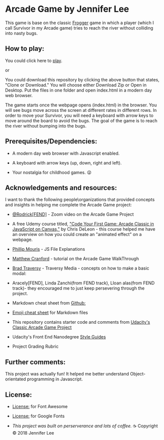 # Arcade Game by Jennifer Lee 

This game is base on the classic [Frogger](https://en.wikipedia.org/wiki/Frogger) game in which a player (which I call Survivor in my Arcade game) tries to reach the river without colliding into nasty bugs.  



## How to play:
You could click here to [play](https://jenlee-tech.github.io/Arcade-Project).  

or 

You could download this repository by clicking the above button that states, "Clone or Download."  You will choose either Download Zip or Open in Desktop.  Put the files in one folder and open index.html in a modern day web browser. 

The game starts once the webpage opens (index.html) in the browser.  You will see bugs move across the screen at different rates in different rows. In order to move your Survivor, you will need a keyboard with arrow keys to move around the board to avoid the bugs.  The goal of the game is to reach the river without bumping into the bugs.


## Prerequisites/Dependencies:
* A modern day web browser with Javascript enabled.

* A keyboard with arrow keys (up, down, right and left).

* Your nostalgia for childhood games.  :stuck_out_tongue_winking_eye:




## Acknowledgements and resources:
I want to thank the following people\organizations that provided concepts and insights in helping me complete the Arcade Game project:

* [@Rodrick[FEND]](https://zoom.us/recording/play/aulotDlzKFegQFIJTaTzKgWvNkVsYtlwO454vL1UPE1Cm6lOUBQCtfVurPOIAGAS?startTime=1529542978000) - Zoom video on the Arcade Game Project

* A free Udemy course titled, ["Code Your First Game: Arcade Classic in JavaScript on Canvas,"](https://www.udemy.com/code-your-first-game/) by Chris DeLeon - this course helped me have an overview on how you could create an "animated effect" on a webpage.

* [Phillip Mouris](https://www.youtube.com/watch?v=kD2-GOZLW88&index=2&list=PLdUdGSe4kmWbEQDQ2g8A0zPx1EM9DJZpp) - JS File Explanations

* [Matthew Cranford](https://matthewcranford.com/arcade-game-walkthrough-part-1-starter-code-breakdown/) - tutorial on the Arcade Game WalkThrough

* [Brad Traversy](https://www.youtube.com/watch?v=6ophW7Ask_0&t=1191s) - Traversy Media - concepts on how to make a basic modal:

* Aracely[FEND], Linda Zanchi(from FEND track), Lloan alas(from FEND track)- they encouraged me to just keep persevering through the project.

* Markdown cheat sheet from [Github:](https://guides.github.com/pdfs/markdown-cheatsheet-online.pdf)

* [Emoji cheat sheet](https://www.webpagefx.com/tools/emoji-cheat-sheet/) for Markdown files

* This repository contains starter code and comments from [Udacity's Classic Arcade Game Project](https://github.com/udacity/frontend-nanodegree-arcade-game)

* Udacity's Front End Nanodegree [Style Guides](https://github.com/udacity/frontend-nanodegree-styleguide)

* Project Grading Rubric


## Further comments:
This project was actually fun!  It helped me better understand Object-orientated programming in Javascript.  


## License:
* [License:](https://fontawesome.com/license) for Font Awesome

* [License:](https://fonts.google.com/attribution) for Google Fonts

* _This project was built on perserverance and lots of coffee._  :coffee: Copyright &copy; 2018 Jennifer Lee
